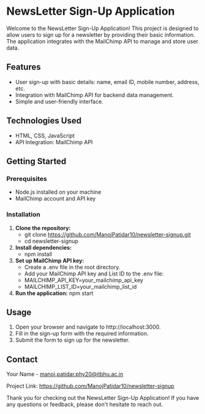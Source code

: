 # NewsLetter Sign-Up Application

Welcome to the NewsLetter Sign-Up Application! This project is designed to allow users to sign up for a newsletter by providing their basic information. The application integrates with the MailChimp API to manage and store user data.

## Features

- User sign-up with basic details: name, email ID, mobile number, address, etc.
- Integration with MailChimp API for backend data management.
- Simple and user-friendly interface.

## Technologies Used

- HTML, CSS, JavaScript
- API Integration: MailChimp API

## Getting Started

### Prerequisites

- Node.js installed on your machine
- MailChimp account and API key

### Installation

1. **Clone the repository:**
   - git clone https://github.com/ManojPatidar10/newsletter-signup.git
   - cd newsletter-signup
2. **Install dependencies:**
   - npm install
3. **Set up MailChimp API key:**
    - Create a .env file in the root directory.
    - Add your MailChimp API key and List ID to the .env file:  
    - MAILCHIMP_API_KEY=your_mailchimp_api_key
    - MAILCHIMP_LIST_ID=your_mailchimp_list_id
4. **Run the application:**
  npm start

## Usage
1. Open your browser and navigate to http://localhost:3000.
2. Fill in the sign-up form with the required information.
3. Submit the form to sign up for the newsletter.

## Contact
Your Name - manoj.patidar.phy20@itbhu.ac.in

Project Link: https://github.com/ManojPatidar10/newsletter-signup

Thank you for checking out the NewsLetter Sign-Up Application! If you have any questions or feedback, please don't hesitate to reach out.
